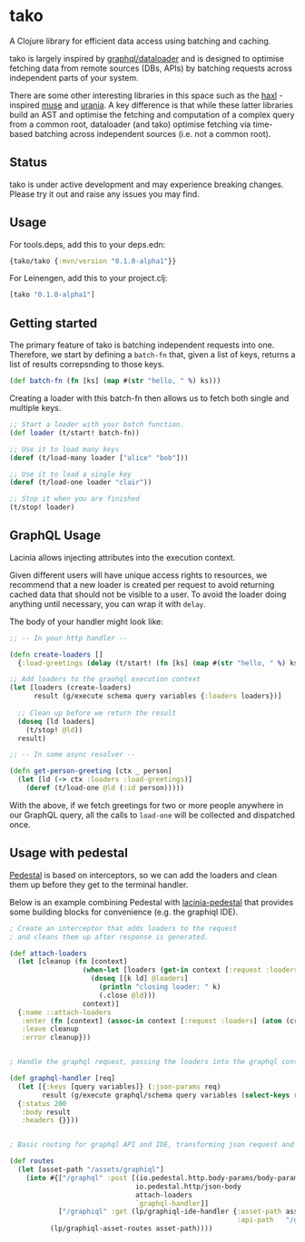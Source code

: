 # tako

A Clojure library for efficient data access using batching and caching.

tako is largely inspired by [graphql/dataloader](https://github.com/graphql/dataloader) 
and is designed to optimise fetching data from remote sources (DBs, APIs) by batching 
requests across independent parts of your system.

There are some other interesting libraries in this space such as the 
[haxl](https://github.com/facebook/Haxl) -inspired [muse](https://github.com/kachayev/muse)
and [urania](https://github.com/funcool/urania). A key difference is that while these
latter libraries build an AST and optimise the fetching and computation of a complex
query from a common root, dataloader (and tako) optimise fetching via time-based
batching across independent sources (i.e. not a common root).

## Status

tako is under active development and may experience breaking changes. 
Please try it out and raise any issues you may find.

## Usage

For tools.deps, add this to your deps.edn:

```clojure
{tako/tako {:mvn/version "0.1.0-alpha1"}}
```

For Leinengen, add this to your project.clj:

```clojure
[tako "0.1.0-alpha1"]
```

## Getting started

The primary feature of tako is batching independent requests into one. Therefore,
we start by defining a `batch-fn` that, given a list of keys, returns a list of
results correpsnding to those keys.

```clojure
(def batch-fn (fn [ks] (map #(str "hello, " %) ks)))
```

Creating a loader with this batch-fn then allows us to fetch both single and 
multiple keys.

```clojure
;; Start a loader with your batch function.
(def loader (t/start! batch-fn))

;; Use it to load many keys
(deref (t/load-many loader ["alice" "bob"]))

;; Use it to load a single key
(deref (t/load-one loader "clair"))

;; Stop it when you are finished
(t/stop! loader)
```

## GraphQL Usage

Lacinia allows injecting attributes into the execution context. 

Given different users will have unique access rights to resources, we recommend that 
a new loader is created per request to avoid returning cached data that should not be visible to a user.
To avoid the loader doing anything until necessary, you can wrap it with `delay`.

The body of your handler might look like:

```clojure
;; -- In your http handler --

(defn create-loaders []
  {:load-greetings (delay (t/start! (fn [ks] (map #(str "hello, " %) ks))))})

;; Add loaders to the graohql execution context
(let [loaders (create-loaders)
      result (g/execute schema query variables {:loaders loaders})]
  
  ;; Clean up before we return the result
  (doseq [ld loaders]
    (t/stop! @ld))
  result)

;; -- In some async resolver --

(defn get-person-greeting [ctx _ person]
  (let [ld (-> ctx :loaders :load-greetings)]
    (deref (t/load-one @ld (:id person)))))
```

With the above, if we fetch greetings for two or more people anywhere in our GraphQL query,
all the calls to `load-one` will be collected and dispatched once.

## Usage with pedestal

[Pedestal](https://github.com/pedestal/pedestal) is based on interceptors, so we can add the loaders
and clean them up before they get to the terminal handler.

Below is an example combining Pedestal with 
[lacinia-pedestal](https://github.com/walmartlabs/lacinia-pedestal) that provides some 
 building blocks for convenience (e.g. the graphiql IDE).

```clojure
; Create an interceptor that adds loaders to the request 
; and cleans them up after response is generated.

(def attach-loaders 
  (let [cleanup (fn [context]
                  (when-let [loaders (get-in context [:request :loaders])]
                    (doseq [[k ld] @loaders]
                      (println "closing loader: " k)
                      (.close @ld)))
                  context)]
  {:name ::attach-loaders 
   :enter (fn [context] (assoc-in context [:request :loaders] (atom (create-loaders))))
   :leave cleanup
   :error cleanup}))


; Handle the graphql request, passing the loaders into the graphql context

(def graphql-handler [req]
  (let [{:keys [query variables]} (:json-params req)
        result (g/execute graphql/schema query variables (select-keys req [:loaders]))]
  {:status 200 
   :body result 
   :headers {}}))


; Basic routing for graphql API and IDE, transforming json request and response.

(def routes 
  (let [asset-path "/assets/graphiql"]
    (into #{["/graphql" :post [(io.pedestal.http.body-params/body-params)
                               io.pedestal.http/json-body 
                               attach-loaders 
                               `graphql-handler]]
            ["/graphiql" :get (lp/graphiql-ide-handler {:asset-path asset-path
                                                        :api-path   "/graphql"}) :route-name :graphiql]}
          (lp/graphiql-asset-routes asset-path))))
```